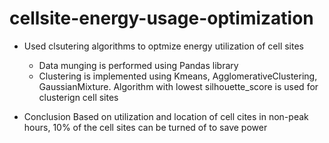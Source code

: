 # cellsite-energy-usage-optimization
* Used clsutering algorithms to optmize energy utilization of cell sites
  * Data munging is performed using Pandas library
  * Clustering is implemented using Kmeans, AgglomerativeClustering, GaussianMixture. Algorithm with lowest silhouette_score is used for clusterign cell sites
 
 * Conclusion
   Based on utilization and location of cell cites in non-peak hours, 10% of the cell sites can be turned of to save power
